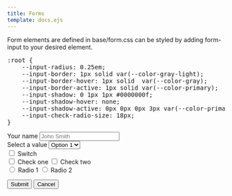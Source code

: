 ```yaml
---
title: Forms
template: docs.ejs
---
```

<p>Form elements are defined in base/form.css can be styled by adding form-input to your desired element.</p>

<pre class="code">:root {
    --input-radius: 0.25em;
    --input-border: 1px solid var(--color-gray-light);
    --input-border-hover: 1px solid  var(--color-gray);
    --input-border-active: 1px solid var(--color-primary);
    --input-shadow: 0 1px 1px #0000000f;
    --input-shadow-hover: none;
    --input-shadow-active: 0px 0px 0px 3px var(--color-primary-a-10), 0px 1px 4px 1px var(--color-primary-a-20);
    --input-check-radio-size: 18px;
}</pre>

<div class="form-field">
    <label for="name">Your name</label> 
    <input id="name" type="text" name="name" placeholder="John Smith" class="form-input">
</div>

<div class="form-field">
    <label for="select">Select a value</label> 
    <select id="select" class="form-input">
        <option>Option 1</option>
        <option>Option 2</option>
    </select>
</div>

<div class="form-field"><label><input type="checkbox" class="form-switch"> Switch</label></div>

<div class="form-field">
    <label for="check1">
        <input id="check1" type="checkbox" class="form-input">
        Check one
    </label> 
    <label for="check2">
        <input id="check2" type="checkbox" class="form-input"> 
        Check two
    </label>
</div>

<div class="form-field">
    <label for="radio1">
        <input id="radio1" name="radio" value="1" type="radio" class="form-input"> Radio 1
    </label>
    <label for="radio2">
        <input id="radio2" name="radio" value="1" type="radio" class="form-input"> Radio 2
    </label>
</div>

<button type="button" class="btn btn--primary">Submit</button> 
<button type="button" class="btn">Cancel</button>